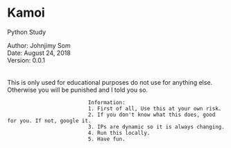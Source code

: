 # Kamoi

Python Study


Author: Johnjimy Som <br/>
Date: August 24, 2018<br/>
Version: 0.0.1 <br/> <br/> <br/>
                              This is only used for educational purposes do not use for anything else. Otherwise you will be punished and I told you so.
                              
                              Information:
                              1. First of all, Use this at your own risk. 
                              2. If you don't know what this does, good for you. If not, google it. 
                              3. IPs are dynamic so it is always changing.
                              4. Run this locally.
                              5. Have fun.